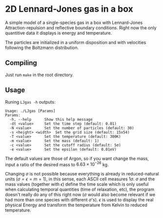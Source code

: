 # 2D Lennard-Jones gas in a box 

A simple model of a single-species gas in a box with Lennard-Jones Attraction-repulsion and reflective boundary conditions. Right now the only quantitive data it displays is energy and temperature.

The particles are initialized in a uniform disposition and with velocities following the Boltzmann distribution.
## Compiling
Just run `make` in the root directory.
## Usage
Runing `LJgas -h` outputs:
```
Usage: ./LJgas [Params]
Params:
  -h, --help      Show this help message
  -dt <value>     Set the time step (default: 0.01)
  -N <value>      Set the number of particles (default: 30)
  -s <height> <width>  Set the grid size (default: 15x54)
  -T <value>      Set the temperature (default: 300K)
  -m <value>      Set the mass (default: 1)
  -c <value>      Set the cutoff radius (default: 5σ)
  -e <value>      Set the epsilon (default: 0.01eV)
```

The default values are those of Argon, so if you want change the mass, input a ratio of the desired mass to $6.63\times 10^{-26}$ kg.

Changing $\sigma$ is not possible because everything is already in reduced-natural units ($\sigma = \epsilon = m = 1$), in this sense, each ASCII cell measures $1\sigma$. $\sigma$ and the mass values (together with $\epsilon$) define the time scale which is only useful when calculating temporal quantities (time of relaxation, etc), the program doesn't really do any of this right now ($\sigma$ would also become relevant if we had more than one species with different $\sigma$'s). $\epsilon$ is used to display the real physical Energy and transform the temperature from Kelvin to reduced temperature.
